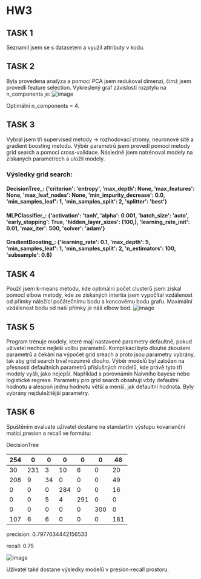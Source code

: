 # HW3
## TASK 1
Seznamil jsem se s datasetem a využil attributy v kodu.

## TASK 2
Byla provedena analýza a pomocí PCA jsem redukoval dimenzi, čímž jsem provedli feature selection. Vykreslený graf závislosti rozptylu na n_components je:
![image](https://github.com/user-attachments/assets/a376c843-6cdd-47f2-8d75-4f989b9ab005)

Optimální n_components = 4.

## TASK 3
Vybral jsem tři supervised metody -> rozhodovací stromy, neuronové sítě a gradient boosting metodu. Výběr parametrů jsem provedl pomocí metody grid search a pomocí cross-validace. Následně jsem natrénoval modely na získaných parametrech a uložil modely.

### Výsledky grid search:
#### DecisionTree_: {'criterion': 'entropy', 'max_depth': None, 'max_features': None, 'max_leaf_nodes': None, 'min_impurity_decrease': 0.0, 'min_samples_leaf': 1, 'min_samples_split': 2, 'splitter': 'best'}
#### MLPClassifier_: {'activation': 'tanh', 'alpha': 0.001, 'batch_size': 'auto', 'early_stopping': True, 'hidden_layer_sizes': (100,), 'learning_rate_init': 0.01, 'max_iter': 500, 'solver': 'adam'}
#### GradientBoosting_: {'learning_rate': 0.1, 'max_depth': 5, 'min_samples_leaf': 1, 'min_samples_split': 2, 'n_estimators': 100, 'subsample': 0.8}

## TASK 4
Použil jsem k-means metodu, kde optimální počet clusterů jsem získal pomocí elbow metody, kde ze získaných intertia jsem vypočítal vzdálenost od přímky náležící počátečnímu bodu a koncovému bodu grafu. Maximální vzdálenost bodu od naší přímky je náš elbow bod.
![image](https://github.com/user-attachments/assets/25ce1234-8cbe-4246-8f58-9dbb6a64df34)

## TASK 5
Program trénuje modely, které mají nastavené parametry defaultně, pokud uživatel nechce nejleší volbu parametrů.
Komplikací bylo dlouhé zkoušení parametrů a čekání na výpočet grid sreach a proto jsou parametry vybrány, tak aby grid search trval rozumně dlouho.
Výběr modelů byl založen na přesnosti defaultních parametrů příslušných modelů, kde právě tyto tři modely vyšli, jako nejepší. Například s porovnámín Naivního bayese nebo logistické regrese.
Parametry pro grid search obsahují vždy defaultní hodnotu a alespoń jednu hodnotu větší a menší, jak defaultní hodnota. Byly vybrány nejduležitější parametry.

## TASK 6
Spuštěním evaluate uživatel dostane na standartím výstupu kovarianční matici,presion a recall ve formátu:

DecisionTree

|   254 |     0 |     0 |     0 |     0 |     0 |    46 |
|-------|-------|-------|-------|-------|-------|-------|
|    30 |   231 |     3 |    10 |     6 |     0 |    20 |
|   208 |     9 |    34 |     0 |     0 |     0 |    49 |
|     0 |     0 |     0 |   284 |     0 |     0 |    16 |
|     0 |     0 |     5 |     4 |   291 |     0 |     0 |
|     0 |     0 |     0 |     0 |     0 |   300 |     0 |
|   107 |     6 |     6 |     0 |     0 |     0 |   181 |

precision: 0.7977634442156533

recall: 0.75

![image](https://github.com/user-attachments/assets/6e9d1d9c-3630-432a-8aaf-d0731dbb01df)

Uživatel také dostane výsledky modelů v presion-recall prostoru.
